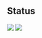 

<!---
101ssk/101ssk is a ✨ special ✨ repository because its `README.md` (this file) appears on your GitHub profile.
You can click the Preview link to take a look at your changes.
--->



## Status
<a href="https://github.com/anuraghazra/github-readme-stats">
  <img align="left" src="https://github-readme-stats.vercel.app/api?username=101ssk&count_private=true&show_icons=true" />
</a>
<a href="https://github.com/anuraghazra/github-readme-stats">
  <img align="left" src="https://github-readme-stats.vercel.app/api/top-langs/?username=101ssk" />
</a>

